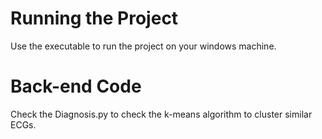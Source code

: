# Running the Project
Use the executable to run the project on your windows machine.
# Back-end Code
Check the Diagnosis.py to check the k-means algorithm to cluster similar ECGs.
